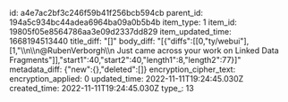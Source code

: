 id: a4e7ac2bf3c246f59b41f256bcb594cb
parent_id: 194a5c934bc44adea6964ba09a0b5b4b
item_type: 1
item_id: 19805f05e8564786aa3e09d2337dd829
item_updated_time: 1668194513440
title_diff: "[]"
body_diff: "[{\"diffs\":[[0,\"ty/webui\"],[1,\"\\\n\\\n@RubenVerborgh\\\n Just came across your work on Linked Data Fragments\"]],\"start1\":40,\"start2\":40,\"length1\":8,\"length2\":77}]"
metadata_diff: {"new":{},"deleted":[]}
encryption_cipher_text: 
encryption_applied: 0
updated_time: 2022-11-11T19:24:45.030Z
created_time: 2022-11-11T19:24:45.030Z
type_: 13